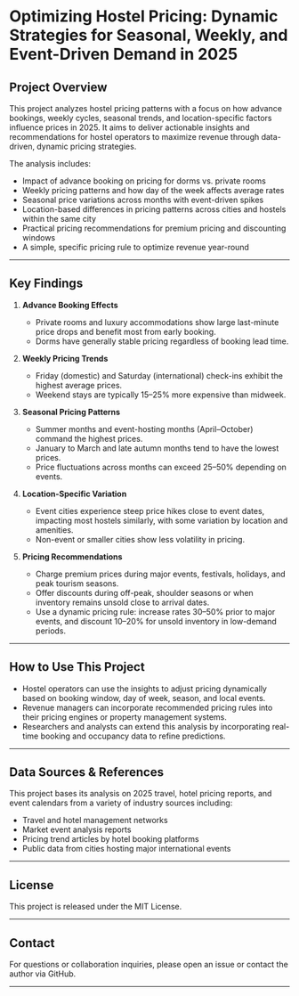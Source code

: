 # Optimizing Hostel Pricing: Dynamic Strategies for Seasonal, Weekly, and Event-Driven Demand in 2025

## Project Overview

This project analyzes hostel pricing patterns with a focus on how advance bookings, weekly cycles, seasonal trends, and location-specific factors influence prices in 2025. It aims to deliver actionable insights and recommendations for hostel operators to maximize revenue through data-driven, dynamic pricing strategies.

The analysis includes:

- Impact of advance booking on pricing for dorms vs. private rooms
- Weekly pricing patterns and how day of the week affects average rates
- Seasonal price variations across months with event-driven spikes
- Location-based differences in pricing patterns across cities and hostels within the same city
- Practical pricing recommendations for premium pricing and discounting windows
- A simple, specific pricing rule to optimize revenue year-round

---

## Key Findings

1. **Advance Booking Effects**  
   - Private rooms and luxury accommodations show large last-minute price drops and benefit most from early booking.  
   - Dorms have generally stable pricing regardless of booking lead time.

2. **Weekly Pricing Trends**  
   - Friday (domestic) and Saturday (international) check-ins exhibit the highest average prices.  
   - Weekend stays are typically 15–25% more expensive than midweek.

3. **Seasonal Pricing Patterns**  
   - Summer months and event-hosting months (April–October) command the highest prices.  
   - January to March and late autumn months tend to have the lowest prices.  
   - Price fluctuations across months can exceed 25–50% depending on events.

4. **Location-Specific Variation**  
   - Event cities experience steep price hikes close to event dates, impacting most hostels similarly, with some variation by location and amenities.  
   - Non-event or smaller cities show less volatility in pricing.

5. **Pricing Recommendations**  
   - Charge premium prices during major events, festivals, holidays, and peak tourism seasons.  
   - Offer discounts during off-peak, shoulder seasons or when inventory remains unsold close to arrival dates.  
   - Use a dynamic pricing rule: increase rates 30–50% prior to major events, and discount 10–20% for unsold inventory in low-demand periods.

---

## How to Use This Project

- Hostel operators can use the insights to adjust pricing dynamically based on booking window, day of week, season, and local events.
- Revenue managers can incorporate recommended pricing rules into their pricing engines or property management systems.
- Researchers and analysts can extend this analysis by incorporating real-time booking and occupancy data to refine predictions.

---

## Data Sources & References

This project bases its analysis on 2025 travel, hotel pricing reports, and event calendars from a variety of industry sources including:

- Travel and hotel management networks
- Market event analysis reports
- Pricing trend articles by hotel booking platforms
- Public data from cities hosting major international events

---

## License

This project is released under the MIT License.

---

## Contact

For questions or collaboration inquiries, please open an issue or contact the author via GitHub.

---
